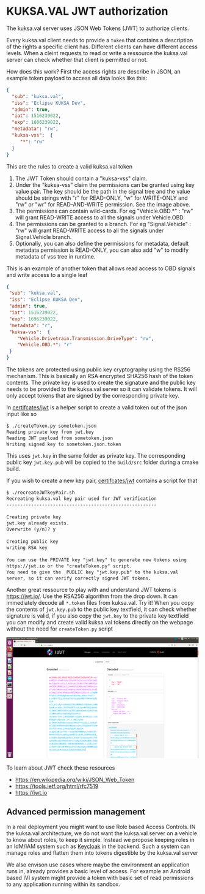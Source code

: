 # KUKSA.VAL JWT authorization

The kuksa.val server uses JSON Web Tokens (JWT) to authorize clients.

Every kuksa.val client needs to provide a `token` that contains a description of the rights a specific client has. Different clients can have different access levels. When a cleint requests to read or write a ressource the kuksa.val server can check whether that client is permitted or not.

How does this work? First the access rights are describe in JSON, an example token payload to access all data looks like this:

```json
{
  "sub": "kuksa.val",
  "iss": "Eclipse KUKSA Dev",
  "admin": true,
  "iat": 1516239022,
  "exp": 1606239022,
  "metadata": "rw",
  "kuksa-vss":  {
     "*": "rw"
  }
}
``` 

This are the rules to create a valid kuksa.val token

1. The JWT Token should contain a "kuksa-vss" claim.
2. Under the "kuksa-vss" claim the permissions can be granted using key value pair. The key should be the path in the signal tree and the value should be strings with "r" for READ-ONLY, "w" for WRITE-ONLY and "rw" or "wr" for READ-AND-WRITE permission. See the image above.
3. The permissions can contain wild-cards. For eg "Vehicle.OBD.\*" : "rw" will grant READ-WRITE access to all the signals under Vehicle.OBD.
4. The permissions can be granted to a branch. For eg "Signal.Vehicle" : "rw" will grant READ-WRITE access to all the signals under Signal.Vehicle branch.
5. Optionally, you can also define the permissions for metadata, default metadata permission is READ-ONLY, you can also add "w" to modify metadata of vss tree in runtime.

 This is an example of another token that allows read access to OBD signals and write access to a single leaf

 ```json
{
  "sub": "kuksa.val",
  "iss": "Eclipse KUKSA Dev",
  "admin": true,
  "iat": 1516239022,
  "exp": 1696239022,
  "metadata": "r",
  "kuksa-vss":  {
     "Vehicle.Drivetrain.Transmission.DriveType": "rw",
     "Vehicle.OBD.*": "r"
  }
}
 ``` 

The tokens are protected using public key cryptography using the RS256 mechanism. This is basically an RSA encrypted  SHA256 hash of the token contents. The private key is used to create the signature and the public key needs to be provided to the kuksa.val server so it can validate tokens. It will only accept tokens that are signed by the corresponding private key.

In [certifcates/jwt](../certificates/jwt) is a helper script to create a valid token out of the json input like so 
```
$ ./createToken.py sometoken.json 
Reading private key from jwt.key
Reading JWT payload from sometoken.json
Writing signed key to sometoken.json.token
```

This uses `jwt.key` in the same folder as private key. The corresponding public key `jwt.key.pub` will be copied to the `build/src` folder during a cmake build.

If you wish to create a new key pair, [certifcates/jwt](../certificates/jwt) contains a script for that
```
$ ./recreateJWTkeyPair.sh 
Recreating kuksa.val key pair used for JWT verification
-------------------------------------------------------

Creating private key
jwt.key already exists.
Overwrite (y/n)? y

Creating public key
writing RSA key

You can use the PRIVATE key "jwt.key" to generate new tokens using https://jwt.io or the "createToken.py" script.
You need to give the  PUBLIC key "jwt.key.pub" to the kuksa.val server, so it can verify correctly signed JWT tokens.
```


Another great ressource to play with and understand JWT tokens is https://jwt.io/. Use the RSA256 algorithm from the drop down. It can immediately decode all `*.token` files from kuksa.val.  Try it! When you copy the contents of `jwt.key.pub` to the public key textfield, it can check whether signature is valid, if you also copy the `jwt.key` to the private key textfield you can modify and create valid kuksa.val tokens directly on the webpage without the need for `createToken.py` script


![Alt text](.//pictures/jwt.png?raw=true "jwt")

To learn about JWT check these resources
* https://en.wikipedia.org/wiki/JSON_Web_Token
* https://tools.ietf.org/html/rfc7519
* https://jwt.io

## Advanced permission management
In a real deployment you might want to use Role based Access Controls. IN the kuksa.val architecture, we do not want the kuksa.val server on a vehicle to know about roles, to keep it simple. Instead we propose keeping roles in an IdM/IAM system such as [Keycloak](https://www.keycloak.org) in the backend. Such a system can manage roles and flatten them into tokens digestible by the kuksa.val server

We also envison use cases where maybe the environment an application runs in, already provides a basic level of access. For example an Android based IVI system might provide a token with basic set of read permissions to any application running within its sandbox.
